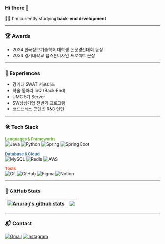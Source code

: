 ### Hi there 👋
👨‍💻 I'm currently studying **back-end development**

---

### 🏆 Awards
- 2024 한국정보기술학회 대학생 논문경진대회 동상  
- 2024 경기대학교 캡스톤디자인 프로젝트 은상

---

### 🎈 Experiences
- 경기대 SWAT 서포터즈  
- 학술 동아리 InQ (Back-End)  
- UMC 5기 Server  
- SW상상기업 전반기 프로그램  
- 코드프레소 콘텐츠 R&D 인턴

---
### 🛠️ Tech Stack
<div style="margin-bottom: 10px;">
  <div style="margin-bottom: 15px;">
    <div style="font-size: 13px; font-weight: bold; color: #6DB33F;">Languages & Frameworks</div>
    <div>
      <img src="https://img.shields.io/badge/Java-007396?style=for-the-badge&logo=java&logoColor=white" alt="Java">
      <img src="https://img.shields.io/badge/Python-3776AB?style=for-the-badge&logo=python&logoColor=white" alt="Python">
      <img src="https://img.shields.io/badge/Spring-6DB33F?style=for-the-badge&logo=spring&logoColor=white" alt="Spring">
      <img src="https://img.shields.io/badge/SpringBoot-6DB33F?style=for-the-badge&logo=spring-boot&logoColor=white" alt="Spring Boot">
    </div>
  </div>

  <div style="margin-bottom: 15px;">
    <div style="font-size: 13px; font-weight: bold; color: #4479A1;">Database & Cloud</div>
    <div>
      <img src="https://img.shields.io/badge/MySQL-4479A1?style=for-the-badge&logo=mysql&logoColor=white" alt="MySQL">
      <img src="https://img.shields.io/badge/Redis-DC382D?style=for-the-badge&logo=redis&logoColor=white" alt="Redis">
      <img src="https://img.shields.io/badge/AWS-232F3E?style=for-the-badge&logo=amazon-aws&logoColor=white" alt="AWS">
    </div>
  </div>

  <div>
    <div style="font-size: 13px; font-weight: bold; color: #F05032;">Tools</div>
    <div>
      <img src="https://img.shields.io/badge/Git-F05032?style=for-the-badge&logo=git&logoColor=white" alt="Git">
      <img src="https://img.shields.io/badge/GitHub-181717?style=for-the-badge&logo=github&logoColor=white" alt="GitHub">
      <img src="https://img.shields.io/badge/Figma-F24E1E?style=for-the-badge&logo=figma&logoColor=white" alt="Figma">
      <img src="https://img.shields.io/badge/Notion-000000?style=for-the-badge&logo=notion&logoColor=white" alt="Notion">
    </div>
  </div>
</div>


---

### 🌱 GitHub Stats

  
| <a href="https://github.com/anuraghazra/github-readme-stats"><img align="center" src="https://github-readme-stats.vercel.app/api?username=sye1101&show_icons=true&include_all_commits=true&theme=tokyonight&hide_border=true" alt="Anurag's github stats" /></a> | <a href="https://github.com/anuraghazra/github-readme-stats"><img align="center" src="https://github-readme-stats.vercel.app/api/top-langs/?username=sye1101&layout=compact&theme=tokyonight&hide_border=true" /></a> |
| ------------- | ------------- |

---

### 📬 Contact

[![Gmail](https://img.shields.io/badge/Gmail-D14836?style=for-the-badge&logo=gmail&logoColor=white)](mailto:shinye1101@gmail.com)
[![Instagram](https://img.shields.io/badge/Instagram-E4405F?style=for-the-badge&logo=instagram&logoColor=white)](https://instagram.com/ye_eun_1101)

